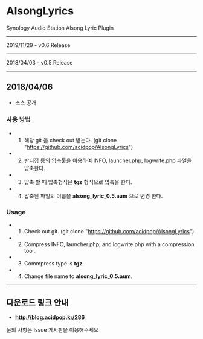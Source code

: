 # AlsongLyrics

Synology Audio Station Alsong Lyric Plugin

------

2019/11/29 - v0.6 Release

------

2018/04/03 - v0.5 Release

------

## 2018/04/06

- 소스 공개

### 사용 방법

 - 1. 해당 git 을 check out 받는다. (git clone "https://github.com/acidpop/AlsongLyrics")

 - 2. 반디집 등의 압축툴을 이용하여 INFO, launcher.php, logwrite.php 파일을 압축한다.

 - 3. 압축 할 때 압축형식은 **tgz** 형식으로 압축을 한다.

 - 4. 압축된 파일의 이름을 **alsong_lyric_0.5.aum** 으로 변경 한다.

### Usage
 - 1. Check out git. (git clone "https://github.com/acidpop/AlsongLyrics")

 - 2. Compress INFO, launcher.php, and logwrite.php with a compression tool.

 - 3. Commpress type is **tgz**.

 - 4. Change file name to **alsong_lyric_0.5.aum**.

------

## 다운로드 링크 안내

- **<a href="http://blog.acidpop.kr/286" target="_blank">http://blog.acidpop.kr/286</a>**

 문의 사항은 Issue 게시판을 이용해주세요
